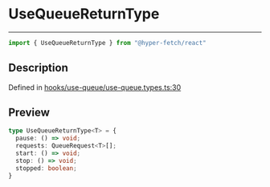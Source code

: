 

# UseQueueReturnType

<div class="api-docs__separator" data-reactroot="">

---

</div><div class="api-docs__import" data-reactroot="">

```ts
import { UseQueueReturnType } from "@hyper-fetch/react"
```

</div><div class="api-docs__section">

## Description

</div><div class="api-docs__description"><span class="api-docs__do-not-parse">



</span></div><p class="api-docs__definition">

Defined in [hooks/use-queue/use-queue.types.ts:30](https://github.com/BetterTyped/hyper-fetch/blob/c746dc1f/packages/react/src/hooks/use-queue/use-queue.types.ts#L30)

</p><div class="api-docs__section">

## Preview

</div><div class="api-docs__preview type">

```ts
type UseQueueReturnType<T> = {
  pause: () => void; 
  requests: QueueRequest<T>[]; 
  start: () => void; 
  stop: () => void; 
  stopped: boolean; 
}
```

</div>